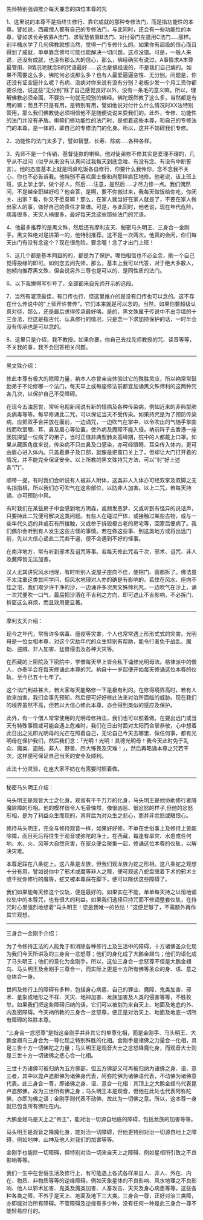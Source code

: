 先师特别强调推介每天兼念的四位本尊的咒

1、这里说的本尊不是指终生修行、靠它成就的那种专修法门，而是指功能性的本尊。譬如说，西藏僧人都有自己的专修法门，与此同时，还会有一些功能性的本尊，譬如求长寿依靠A法门、求智慧依靠B法门、对付旁门左道用C法门.....那样。别半桶水学了几句佛教就想当然，觉得一门专修什么的。如果你有超级的信心而且得到了成就，单单靠念佛号可能也能解决一切问题，这点没错。可是，一般人来说，还没有成就，也没有那么大的信心，那么，佛经确实有说过，A事情求A本尊最管用、B情况呢就念B的咒语最好......这也是佛经说的，不是我们自己编的。如果不需要这么多，佛陀何必说那么多？也有人最爱逼逼空性、无分别。问题是，你还没有证空逼什么呢？有病、没病对你来说有没有分别？老板少发一个月工资你都要杀他，说这些“无分别”除了自己感觉良好以外，没有一条毛的意义嘛。所以，理解佛教必须全面，不要执一句就无视别的佛经。佛陀既然教了这么多，当然都是有用的嘛；而且不只是有用，是特别有用，譬如他说对付什么什么情况时XX法特别管用，那么我们佛教徒必须相信他不是随便说说来耍我们的。此外，专修、功能性的法门并没有矛盾。喇嘛们修功能性的法门时，是想着这些本尊，和自己的专修法门的本尊，是一体的，即自己的专修法门的化身。所以，这并不妨碍我们专修。

2、功能性的法门太多了，譬如智慧、长寿、除病.....各种各样。

3、先师不是一个传销、基督徒款的喇嘛。他对徒弟修不修其实是爱理不理的，几乎从不过问（似乎从来没有认真问过我每天到底念啥、有没有念、有没有中断誓言）。他的态度基本上就是同桌吃饭各自修行，你要什么我传你，念不念我不关心，你也不必告诉我。他特别不喜欢居士像和尚那样疯狂地修。他老说，该上班上班，该上学上学，做个好人，然后.....注意，是然后.....才尽力修一点。我们偶然问，不是越全职越好吗？他会答，是啊，要不你搬过来，我每天做饭给你吃，你闭关、出家？看，你又不愿意嘛！那么，在家人就当好在家人就是了，不要在家人做出家人的事，做好自己的责任才靠谱。可是，与此同时，他老说，现在年代危险，病毒很多、天灾人祸很多，最好每天念这些那些法门的咒语。

4、他最多推荐的是黑文殊，然后还有摩利支天、秘密马头明王、三身合一金刚手。黑文殊绝对是排第一的，他特别推荐。这不是一次两次。他真的会问，你们每天出门有没有念这个？现在很危险，要念喔！念了才出门上班！

5、这几个都是基本同目的的，都是为了保护。哪怕相信也不必全念，挑一个自己觉得投缘的即可。如何您去问先师，那么，基本上我可以代答，对于绝大多数人，他倾向推荐黑文殊，但会说另外三尊也是可以的、是同性质的法门。

6、以下我懒得写引号了，全部都来自先师开示的选段。

7、当然有灌顶最佳，有口传也行，但这里推介的是没有口传也可以念的。这不存在什么传说中的“上师开许普传”，它们本来就是可以念的。当然，如果你要超级认真对待，那么，还是最后求得传承最好咯。是的，黑文殊属于传说中不出寺墙的十三金法，但这是指古代、认真修行的情况，只是念一下求加持保护的话，一时半会没有传承也是可以念的。

8、这里只是介绍，我不教授。如果你要，你自己去找先师教授的咒、读音等等，不关我的事，我不会回答相关问题。

---------------------

黑文殊介绍：

修此本尊有极大的除障力量，衲本人亦曾亲自体验过它的殊胜灵应，所以衲常常鼓励弟子不论修哪一个法门，每天早上或每座修法前都宜加诵黑文殊师利的这两种咒各几次，以保护自己不受障碍。

在现今五浊恶世，常听电视新闻说有新的怪病及各种传染病，例如近来的非典型肺炎病毒等等。每早修诵此二咒，可以保证当天不受传染。如果持咒是为了预防传染病，应把双手合并放在面前，一边诵咒，一边吹气在掌中，以令吹出的气随手掌曲线而吹至眼、耳、鼻及眉心等位置，使外病及魔障不能入侵。衲前阵子去香港一座医院探望一位病了的弟子，当时正值非典型肺炎高峰期，院中的人都戴上口罩。如果从藏医角度来说，传染病不只由鼻及口感染，亦可经眼睛、耳朵传入体内，更可由眉心进入体内。只盖着鼻子及口部，就像是把窗口关上了，但却让大门打开着的情况，并不能完全保证安全。以上所教的黑文殊持咒方法，可以“封”好上述各“门”。

顺带一提，有时我们会听说有人被非人附体，这类非人入体亦可经双掌及双脚之无名指指根，所以我们亦可吹气在这些部位，以防非人加害。以上二咒，若每天持诵，亦可预防中风。

有时我们在某些房子中会感到地方阴森，或频发恶梦，又或听到有怪异的说话声，只要持此二咒便可解决这类问题。有些人在碰过尸体，或接触过某些古物，或与一些年代久远的井或石有所接触，又或参于拆毁极古老的房宅等，回家后便病了。我们偶尔会听到有人发生这些古怪的事情。若在做这些事、到这类地方或将出远门前，先以大信心诵此二咒若干遍，便不会遇到不好的怪事。

在南洋地方，常有听到邪术及诅咒等事。若每天修此咒若干次，邪术、诅咒、非人及魔障皆无法加害。

汉人尤其讲究风水地理，有时听别人说屋子座向不佳，便把门、窗都拆了。佛法虽不太注重这类世间学问，但风水地理对人亦的确是有影响的。若住在风水、座向不佳之宅，我们取少许干净的沙，一边诵许多次黑文殊师利咒，一边吹气在沙上，诵一次咒便吹一口气，最后把沙洒在不吉利之方向，即可遮止不吉影响，不必拆门、拆窗这么麻烦，而且效用更显著。

---------------------

摩利支天介绍：

现今之年代，常有许多病毒、瘟疫等灾害，个人也常常遇上形形式式的灾害。光明母是一位女相本尊，对这个灾劫年代的众生特别有帮助，能令行者免于战乱、魔劫、盗贼、非人加害、猛兽侵击及各种天灾等。

在西藏的上密院及下密院中，学僧每天早上皆会私下诵修光明母法。格律派中的僧人，亦泰半会在每天修诵此本尊的咒。衲自十一岁起便开始每天修诵这位本尊的仪轨，至今已五十七年了。

这个法门利益甚大，若大家每天能略修一下是极有利的。在修得境界高时，若有人欲来加害，我们会事先预知，然后便可好好修此法来对治所面临的威胁。现在我们的境界虽然不高，但若以大信心修此本尊，亦会得到类似的感应及保护。
   
此外，有一个僧人常常使用的光明母修持法，我们也可以照着做。在要出远门或当天有特殊事情或可能会遇上危难时，我们在日出时面对太阳而合掌恭敬，心中想着此日出之光即光明母的光芒在照着自己，无论自己今天去哪里、做任何事，都有光明母在保护我们，然后我们念：「光明！光明！具德光明母！我今天此时免于乱众、魔类、盗贼、非人、野兽、四大怖畏及灾难！」，然后再略诵本尊之咒若干次，这样便可保证自己当天的安全及顺利。

此法十分灵验，在座大家不妨在有需要时照着做。

---------------------

秘密马头明王介绍：

马头明王是观音大士之化身。观音有千千万万的化身，马头明王是他协助修行者降魔除障的形相。他的模样很令人毛骨悚然，像很凶恶、很忿怒的样子,但他的忿怒形相，是为了利益众生而现的，其背后为对众生之悲心，而并非忿怒或瞋恨心。

修持马头明王，完全与修持观音一样，如果好好修，不单在世俗事上及修持上皆能除障，而且死后将往生于观音或弥陀的净土。在西藏，每逢有旱灾、水患或任何地、水、火、风等大自然灾害，在家众便会聚集一起，修诵这位本尊的仪轨，以解决灾难。

本尊足踩在八条蛇上。这八条是龙族，但我们观龙族为蛇之形相。这八条蛇之观想十分有用，譬如说你中了邪术或魔等非人之障，便可观这八蛇盘缠着下术的邪术士或干扰你修行的魔等，蛇又被本尊踩在脚下，便可以降伏这些障碍了。

我们如果能每天修这个仪轨，便是最好的。如果实在不能，单单每天持之以恒地诵仪轨中的本尊咒，也有很大的利益。如果我们选择只持咒而不修诵整套仪轨，在持咒时心里强烈地想着“马头明王！您是我唯一的依怙！”这便足够了，不需额外再作其它观想。

---------------------

三身合一金刚手介绍：

为了令修持正法的人能免于和消除各种修行上及生活中的障碍，十方诸佛圣众化现为我们今天所讲及的三身合一忿怒尊；他们的身化成了大鹏金翅鸟；他们的语化成了马头明王；他们的意化为金刚手。所以，这位三身合一忿怒尊不但是大鹏金翅鸟、马头明王及金刚手三尊合一，而实际上更是十方所有佛等圣众的身、语、意之总体合一身。

世间及修行上的障碍有多种，包括身心病患、自己的罪业、魔障、鬼类加害、邪术、星象或地形之不祥、天灾、地神加害、龙族加害及人类的侵害等等，不胜枚举。如果我们把这些障碍归纳的话，它们可以被划为来自天上、地面及地底的外、内及密障碍。今天衲所教的三身合一忿怒尊，便正是对治天上、地面及地底一切所有障碍的殊胜本尊。

“三身合一忿怒尊”是指这金刚手并非其它的单尊化相，而是金刚手、马头明王、大鹏金翅鸟三身合为一尊化现之特别殊胜的化相。金刚手是诸佛之力量合一化相，具足三世十方一切佛陀之力量；马头明王是观音大士之忿怒降魔化身，而观音大士则是三世十方一切诸佛之悲心合一化相。

三世十方诸佛可被归纳为五方佛部，但五方佛部又可再被归纳为诸佛之身、语、意三者，其中以毘卢遮那佛为诸佛身代表，阿弥陀佛为诸佛语代表，不动佛为诸佛意代表。此三身合一尊，即诸佛之身、语、意合一化相：其顶上之大鹏金翅鸟代表毘卢遮那佛，故为三世所有佛之身；马头明王本是观音，但他在此处也代表阿弥陀佛，亦即为佛之语；金刚手则代表不动佛，故此为一切佛之意。所以，这本尊一身就已包含所有佛陀在内。

大鹏金翅鸟是天上之“帝王”，能对治一切源自地底的障碍，包括龙族的加害等等。

马头明王是观音之降魔化身，能对治一切障碍，但他更特别对治一切源自地上之障碍，例如地神、山神及他人对我们的加害等等。

金刚手也能除一切障碍，但特别对治一切来自天上之障碍，例如星相所引致之不良影响等等。

我们一生中在世俗生活及修行上，有可能遇上各式各样来自人、非人、外在、内在、物质、非物质等等的逆缘障碍，例如天象星体的不良影响、风水地理之不良影响、他人以邪术加害、鬼类及魔类加害、人畜攻击、天灾及身心病患等等。这些各种各类之障，不外乎是天上、地面及地下三大类。三身合一尊，正好对治三类障，亦即能对治所有障碍。不管障碍及逆缘有多少种，没有任何一种是此三身合一尊不能轻易应付的。
